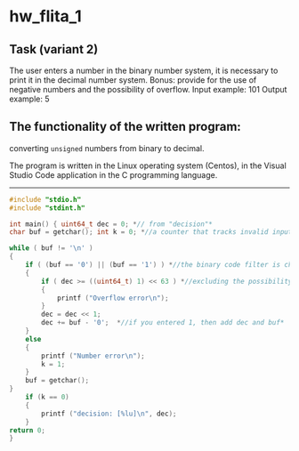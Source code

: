 # hw_flita_1
## Task (variant 2) 
The user enters a number in the binary number system, it is necessary to print it in the decimal number system. Bonus: provide for the use of negative numbers and the possibility of overflow. Input example: 101 Output example: 5

## The functionality of the written program: 
converting `unsigned` numbers from binary to decimal.

The program is written in the Linux operating system (Centos), in the Visual Studio Code application in the C programming language.
__________

```c
#include "stdio.h" 
#include "stdint.h"

int main() { uint64_t dec = 0; *// from "decision"* 
char buf = getchar(); int k = 0; *//a counter that tracks invalid input*

while ( buf != '\n' )
{
    if ( (buf == '0') || (buf == '1') ) *//the binary code filter is character-by-character
    {
        if ( dec >= ((uint64_t) 1) << 63 ) *//excluding the possibility of variable overflow*
        {
            printf ("Overflow error\n");
        }
        dec = dec << 1;
        dec += buf - '0';  *//if you entered 1, then add dec and buf* 
    }
    else 
    { 
        printf ("Number error\n"); 
        k = 1;
    }
    buf = getchar();
}
    if (k == 0) 
    { 
        printf ("decision: [%lu]\n", dec);
    }
return 0;
}
```


